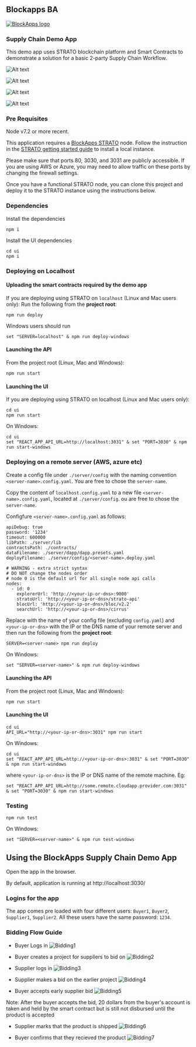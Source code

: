 Blockapps BA
------------
[![BlockApps logo](http://blockapps.net/img/logo_cropped.png)](http://blockapps.net)

### Supply Chain Demo App
This demo app uses STRATO blockchain platform and Smart Contracts to demonstrate a solution for a basic 2-party Supply Chain Workflow.

![Alt text](SupplyChain-Workflow.png?raw=true "Supply Chain Workflow")

![Alt text](sequence-diagram-05.png?raw=true "Supply Chain Sequence Diagram")

![Alt text](Demo_Application_Stack.png?raw=true "Demo Application Stack")

![Alt text](Production_Architecture.png?raw=true "Production Architecture")

### Pre Requisites

Node v7.2 or more recent.

This application requires a [BlockApps STRATO](http://blockapps.net/blockapps-strato-blockchain-application-development/) node. Follow the instruction in the [STRATO getting started guide](https://github.com/blockapps/strato-getting-started) to install a local instance.

Please make sure that ports 80, 3030, and 3031 are publicly accessible. If you are using AWS or Azure, you may need to allow traffic on these ports by changing the firewall settings.

Once you have a functional STRATO node, you can clone this project and deploy it to the STRATO instance using the instructions below.


### Dependencies

Install the dependencies

```
npm i
```

Install the UI dependencies

```
cd ui
npm i
```

### Deploying on Localhost

#### Uploading the smart contracts required by the demo app
 
If you are deploying using STRATO on `localhost` (Linux and Mac users only):
Run the following from the **project root**:

```
npm run deploy
```

Windows users should run

```
set "SERVER=localhost" & npm run deploy-windows
```

#### Launching the API

From the project root (Linux, Mac and Windows):

```
npm run start
```

#### Launching the UI

If you are deploying using STRATO on localhost (Linux and Mac users only):

```
cd ui
npm run start
```

On Windows:

```
cd ui
set "REACT_APP_API_URL=http://localhost:3031" & set "PORT=3030" & npm run start-windows
```

### Deploying on a remote server (AWS, azure etc)

Create a config file under `./server/config` with the naming convention `<server-name>.config.yaml`. You are free to chose the `server-name`. 

Copy the content of `localhost.config.yaml` to a new file `<server-name>.config.yaml`, located at `./server/config`. ou are free to chose the `server-name`. 

Configfure `<server-name>.config.yaml` as follows:

```
apiDebug: true
password: '1234'
timeout: 600000
libPath: ./server/lib
contractsPath: ./contracts/
dataFilename: ./server/dapp/dapp.presets.yaml
deployFilename: ./server/config/<server-name>.deploy.yaml

# WARNING - extra strict syntax
# DO NOT change the nodes order
# node 0 is the default url for all single node api calls
nodes:
  - id: 0
    explorerUrl: 'http://<your-ip-or-dns>:9000'
    stratoUrl: 'http://<your-ip-or-dns>/strato-api'
    blocUrl: 'http://<your-ip-or-dns>/bloc/v2.2'
    searchUrl: 'http://<your-ip-or-dns>/cirrus'
```

Replace <server-name> with the name of your config file (excluding `config.yaml`) and `<your-ip-or-dns>` with the IP or the DNS name of your remote server and then run the following from the **project root**:

```
SERVER=<server-name> npm run deploy
```

On Windows:

```
set "SERVER=<server-name>" & npm run deploy-windows
```

#### Launching the API

From the project root (Linux, Mac and Windows):

```
npm run start
```

#### Launching the UI

```
cd ui
API_URL="http://<your-ip-or-dns>:3031" npm run start
```

On Windows:

```
cd ui
set "REACT_APP_API_URL=http://<your-ip-or-dns>:3031" & set "PORT=3030" & npm run start-windows
```

where `<your-ip-or-dns>` is the IP or DNS name of the remote machine. Eg: 

```
set "REACT_APP_API_URL=http://some.remote.cloudapp.provider.com:3031" & set "PORT=3030" & npm run start-windows
```

### Testing

```
npm run test
```

On Windows:

```
set "SERVER=<server-name>" & npm run test-windows
```

<!--MKDOCS_DOC_DIVIDER_USAGE-->
## Using the BlockApps Supply Chain Demo App

Open the app in the browser.

By default, application is running at http://localhost:3030/

### Logins for the app
The app comes pre loaded with four different users: `Buyer1`, `Buyer2`, `Supplier1`, `Supplier2`. All these users have the same password: `1234`.

### Bidding Flow Guide

- Buyer Logs in
![Bidding1](http://i.imgur.com/kKVZkZO.gif)

- Buyer creates a project for suppliers to bid on
![Bidding2](http://i.imgur.com/xADXnrX.gif)

- Supplier logs in
![Bidding3](http://i.imgur.com/jNke2we.gif)

- Supplier makes a bid on the earlier project
![Bidding4](http://i.imgur.com/4msxzoR.gif)

- Buyer accepts early supplier bid
![Bidding5](http://i.imgur.com/WmK3lO4.gif)

Note: After the buyer accepts the bid, 20 dollars from the buyer's account is taken and held by the smart contract but is still not disbursed until the product is accepted

- Supplier marks that the product is shipped
![Bidding6](http://i.imgur.com/qYSeMAk.gif)

- Buyer confirms that they recieved the product
![Bidding7](http://i.imgur.com/xD5g7dE.gif)


<!--![Bidding](http://i.imgur.com/3GdKBMj.gif)


![Bidding2](http://i.imgur.com/rQF6oK6.gif)


![Bidding3](http://i.imgur.com/RnCXrSO.gif)


![Bidding4](http://i.imgur.com/54TVkKh.gif)-->
